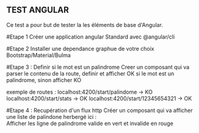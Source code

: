 ## TEST ANGULAR 

Ce test a pour but de tester la les éléments de base d'Angular.

#Etape 1
Créer une application angular Standard avec @angular/cli

#Etape 2
Installer une dependance graphue de votre choix Bootstrap/Material/Bulma

#Etape 3 : Definir si le mot est un palindrome
Creer un composant qui va parser le contenu de la route, definir et afficher OK si le mot est un palindrome, sinon afficher KO

exemple de routes : 
  localhost:4200/start/palindome -> KO
  localhost:4200/start/stats -> OK
  localhost:4200/start/12345654321 -> OK

#Etape 4 : Recupération d'un flux http
Créer un composant qui va afficher une liste de palindone herbergé ici :  
Afficher les ligne de palindrome valide en vert et invalide en rouge



